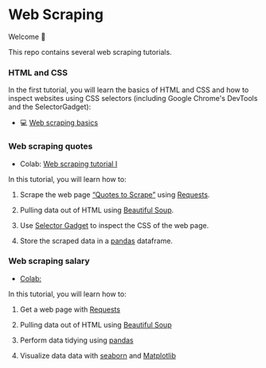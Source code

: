 # Web Scraping
 
Welcome :wave: 
 
This repo contains several web scraping tutorials.

### HTML and CSS

In the first tutorial, you will learn the basics of HTML and CSS and how to inspect websites using CSS selectors (including Google Chrome's DevTools and the SelectorGadget):

 - :computer: [Web scraping basics](https://kirenz.github.io/codelabs/codelabs/webscraping/#0)


### Web scraping quotes

 - Colab: [Web scraping tutorial I](https://colab.research.google.com/github/kirenz/web-scraping/blob/main/quotes/web-scraping-quotes.ipynb)

In this tutorial, you will learn how to:

1. Scrape the web page [“Quotes to Scrape”](https://quotes.toscrape.com/) using [Requests](https://docs.python-requests.org/en/latest/). 

1. Pulling data out of HTML using [Beautiful Soup](https://www.crummy.com/software/BeautifulSoup/bs4/doc/).

1. Use [Selector Gadget](https://chrome.google.com/webstore/detail/selectorgadget/mhjhnkcfbdhnjickkkdbjoemdmbfginb) to inspect the CSS of the web page.

1. Store the scraped data in a [pandas](https://pandas.pydata.org/) dataframe.


### Web scraping salary

- [Colab:](https://colab.research.google.com/github/kirenz/web-scraping/blob/main/salary/web-scraping-salary.ipynb)

In this tutorial, you will learn how to:

1. Get a web page with [Requests](https://docs.python-requests.org/en/latest/) 


1. Pulling data out of HTML using  [Beautiful Soup](https://www.crummy.com/software/BeautifulSoup/bs4/doc/)


1. Perform data tidying using [pandas](https://pandas.pydata.org/)


1. Visualize data data with [seaborn](https://seaborn.pydata.org/) and [Matplotlib](https://matplotlib.org/)